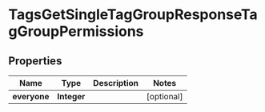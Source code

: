 

# TagsGetSingleTagGroupResponseTagGroupPermissions


## Properties

| Name | Type | Description | Notes |
|------------ | ------------- | ------------- | -------------|
|**everyone** | **Integer** |  |  [optional] |




